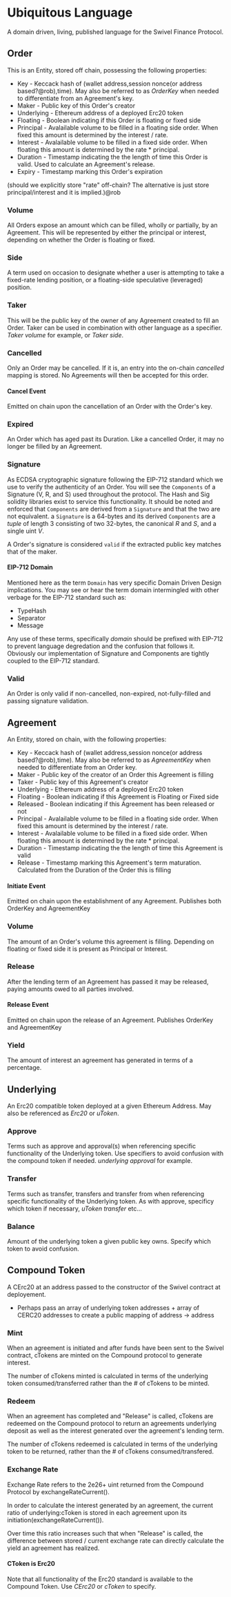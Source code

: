 # Ubiquitous Language
A domain driven, living, published language for the Swivel Finance Protocol.

## Order
This is an Entity, stored off chain, possessing the following properties:

* Key - Keccack hash of (wallet address,session nonce(or address based?@rob),time). May also be referred to as _OrderKey_ when needed to differentiate from an Agreement's key.
* Maker - Public key of this Order's creator
* Underlying - Ethereum address of a deployed Erc20 token
* Floating - Boolean indicating if this Order is floating or fixed side
* Principal - Avalailable volume to be filled in a floating side order. When fixed this amount is determined by the interest / rate.
* Interest - Avalailable volume to be filled in a fixed side order.  When floating this amount is determined by the rate * principal.
* Duration - Timestamp indicating the the length of time this Order is valid. Used to calculate an Agreement's release.
* Expiry - Timestamp marking this Order's expiration

(should we explicitly store "rate" off-chain? The alternative is just store principal/interest and it is implied.)@rob

### Volume
All Orders expose an amount which can be filled, wholly or partially, by an Agreement. This will be represented by
either the principal or interest, depending on whether the Order is floating or fixed.

### Side
A term used on occasion to designate whether a user is attempting to take a fixed-rate lending position, or a floating-side speculative (leveraged) position.

### Taker
This will be the public key of the owner of any Agreement created to fill an Order. Taker can be used in
combination with other language as a specifier. _Taker volume_ for example, or _Taker side_.

### Cancelled
Only an Order may be cancelled. If it is, an entry into the on-chain _cancelled_ mapping is stored. No Agreements
will then be accepted for this order. 

#### Cancel Event
Emitted on chain upon the cancellation of an Order with the Order's key.

### Expired
An Order which has aged past its Duration. Like a cancelled Order, it may no longer be filled by an Agreement.

### Signature
As ECDSA cryptographic signature following the EIP-712 standard which we use to verify the authenticity of an Order. You
will see the `Components` of a Signature (V, R, and S) used throughout the protocol. The Hash and Sig solidity libraries
exist to service this functionality. It should be noted and enforced that `Components` are derived from a `Signature` and that
the two are not equivalent. a `Signature` is a 64-bytes and its derived `Components` are a _tuple_ of length 3 consisting of
two 32-bytes, the canonical _R_ and _S_,  and a single uint _V_.

A Order's signature is considered `valid` if the extracted public key matches that of the maker.

#### EIP-712 Domain
Mentioned here as the term `Domain` has very specific Domain Driven Design implications. You may see or hear the term domain
intermingled with other verbage for the EIP-712 standard such as:
* TypeHash
* Separator
* Message

Any use of these terms, specifically _domain_ should be prefixed with EIP-712 to prevent language degredation and the confusion that follows it.
Obviously our implementation of Signature and Components are tightly coupled to the EIP-712 standard.

### Valid
An Order is only valid if non-cancelled, non-expired, not-fully-filled and passing signature validation.

## Agreement
An Entity, stored on chain, with the following properties:

* Key - Keccack hash of (wallet address,session nonce(or address based?@rob),time). May also be referred to as _AgreementKey_ when needed to differentiate from an Order key.
* Maker - Public key of the creator of an Order this Agreement is filling
* Taker - Public key of this Agreement's creator
* Underlying - Ethereum address of a deployed Erc20 token
* Floating - Boolean indicating if this Agreement is Floating or Fixed side
* Released - Boolean indicating if this Agreement has been released or not
* Principal - Avalailable volume to be filled in a floating side order. When fixed this amount is determined by the interest / rate.
* Interest - Avalailable volume to be filled in a fixed side order.  When floating this amount is determined by the rate * principal.
* Duration - Timestamp indicating the the length of time this Agreement is valid
* Release - Timestamp marking this Agreement's term maturation. Calculated from the Duration of the Order this is filling

#### Initiate Event
Emitted on chain upon the establishment of any Agreement. Publishes both OrderKey and AgreementKey

### Volume
The amount of an Order's volume this agreement is filling. Depending on floating or fixed side it is present as Principal or Interest.

### Release
After the lending term of an Agreement has passed it may be released, paying amounts owed to all parties involved.

#### Release Event
Emitted on chain upon the release of an Agreement. Publishes OrderKey and AgreementKey

### Yield
The amount of interest an agreement has generated in terms of a percentage.

## Underlying
An Erc20 compatible token deployed at a given Ethereum Address. May also be referenced as _Erc20_ or _uToken_.

### Approve
Terms such as approve and approval(s) when referencing specific functionality of the Underlying token. Use specifiers to avoid
confusion with the compound token if needed. _underlying approval_ for example.

### Transfer
Terms such as transfer, transfers  and transfer from when referencing specific functionality of the Underlying token.
As with approve, specificy which token if necessary, _uToken transfer_ etc...

### Balance
Amount of the underlying token a given public key owns. Specify which token to avoid confusion.

## Compound Token
A CErc20 at an address passed to the constructor of the Swivel contract at deployement.
* Perhaps pass an array of underlying token addresses + array of CERC20 addresses to create a public mapping of address -> address 

### Mint
When an agreement is initiated and after funds have been sent to the Swivel contract, cTokens are minted on the Compound protocol to generate interest. 

The number of cTokens minted is calculated in terms of the underlying token consumed/transferred rather than the # of cTokens to be minted.

### Redeem
When an agreement has completed and "Release" is called, cTokens are redeemed on the Compound protocol to return an agreements underlying deposit as well as the interest generated over the agreement's lending term. 

The number of cTokens redeemed is calculated in terms of the underlying token to be returned, rather than the # of cTokens consumed/transfered.

### Exchange Rate
Exchange Rate refers to the 2e26+ uint returned from the Compound Protocol by exchangeRateCurrent().

In order to calculate the interest generated by an agreement, the current ratio of underlying:cToken is stored in each agreement upon its initiation(exchangeRateCurrent()). 

Over time this ratio increases such that when "Release" is called, the difference between stored / current exchange rate can directly calculate the yield an agreement has realized.

#### CToken is Erc20
Note that all functionality of the Erc20 standard is available to the Compound Token. Use _CErc20_ or _cToken_ to specify.

